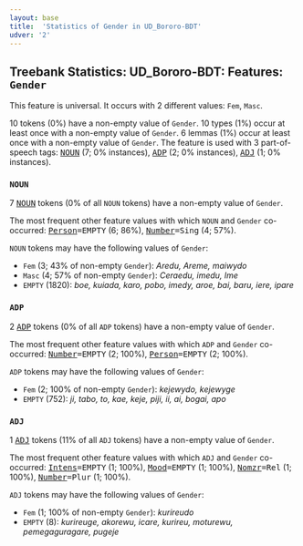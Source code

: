 ```yaml
---
layout: base
title:  'Statistics of Gender in UD_Bororo-BDT'
udver: '2'
---
```


## Treebank Statistics: UD_Bororo-BDT: Features: `Gender`

This feature is universal.
It occurs with 2 different values: `Fem`, `Masc`.

10 tokens (0%) have a non-empty value of `Gender`.
10 types (1%) occur at least once with a non-empty value of `Gender`.
6 lemmas (1%) occur at least once with a non-empty value of `Gender`.
The feature is used with 3 part-of-speech tags: <tt><a href="bor_bdt-pos-NOUN.html">NOUN</a></tt> (7; 0% instances), <tt><a href="bor_bdt-pos-ADP.html">ADP</a></tt> (2; 0% instances), <tt><a href="bor_bdt-pos-ADJ.html">ADJ</a></tt> (1; 0% instances).

### `NOUN`

7 <tt><a href="bor_bdt-pos-NOUN.html">NOUN</a></tt> tokens (0% of all `NOUN` tokens) have a non-empty value of `Gender`.

The most frequent other feature values with which `NOUN` and `Gender` co-occurred: <tt><a href="bor_bdt-feat-Person.html">Person</a></tt><tt>=EMPTY</tt> (6; 86%), <tt><a href="bor_bdt-feat-Number.html">Number</a></tt><tt>=Sing</tt> (4; 57%).

`NOUN` tokens may have the following values of `Gender`:

* `Fem` (3; 43% of non-empty `Gender`): <em>Aredu, Areme, maiwydo</em>
* `Masc` (4; 57% of non-empty `Gender`): <em>Ceraedu, imedu, Ime</em>
* `EMPTY` (1820): <em>boe, kuiada, karo, pobo, imedy, aroe, bai, baru, iere, ipare</em>

### `ADP`

2 <tt><a href="bor_bdt-pos-ADP.html">ADP</a></tt> tokens (0% of all `ADP` tokens) have a non-empty value of `Gender`.

The most frequent other feature values with which `ADP` and `Gender` co-occurred: <tt><a href="bor_bdt-feat-Number.html">Number</a></tt><tt>=EMPTY</tt> (2; 100%), <tt><a href="bor_bdt-feat-Person.html">Person</a></tt><tt>=EMPTY</tt> (2; 100%).

`ADP` tokens may have the following values of `Gender`:

* `Fem` (2; 100% of non-empty `Gender`): <em>kejewydo, kejewyge</em>
* `EMPTY` (752): <em>ji, tabo, to, kae, keje, piji, ii, ai, bogai, apo</em>

### `ADJ`

1 <tt><a href="bor_bdt-pos-ADJ.html">ADJ</a></tt> tokens (11% of all `ADJ` tokens) have a non-empty value of `Gender`.

The most frequent other feature values with which `ADJ` and `Gender` co-occurred: <tt><a href="bor_bdt-feat-Intens.html">Intens</a></tt><tt>=EMPTY</tt> (1; 100%), <tt><a href="bor_bdt-feat-Mood.html">Mood</a></tt><tt>=EMPTY</tt> (1; 100%), <tt><a href="bor_bdt-feat-Nomzr.html">Nomzr</a></tt><tt>=Rel</tt> (1; 100%), <tt><a href="bor_bdt-feat-Number.html">Number</a></tt><tt>=Plur</tt> (1; 100%).

`ADJ` tokens may have the following values of `Gender`:

* `Fem` (1; 100% of non-empty `Gender`): <em>kurireudo</em>
* `EMPTY` (8): <em>kurireuge, akorewu, icare, kurireu, moturewu, pemegaguragare, pugeje</em>

